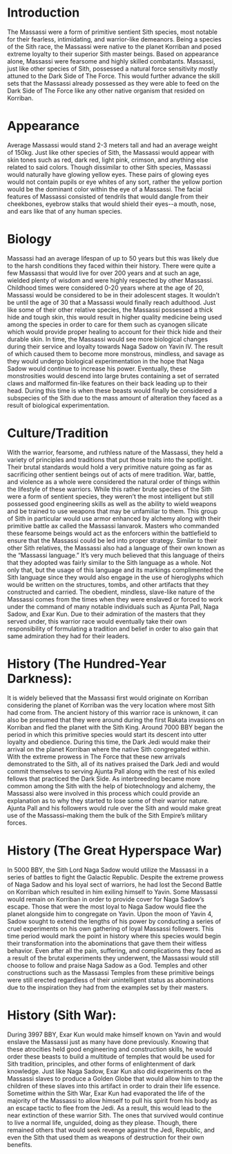 # Introduction

The Massassi were a form of primitive sentient Sith species, most notable for their fearless, intimidating, and warrior-like demeanors.
Being a species of the Sith race, the Massassi were native to the planet Korriban and posed extreme loyalty to their superior Sith master beings.
Based on appearance alone, Massassi were fearsome and highly skilled combatants.
Massassi, just like other species of Sith, possessed a natural force sensitivity mostly attuned to the Dark Side of The Force.
This would further advance the skill sets that the Massassi already possessed as they were able to feed on the Dark Side of The Force like any other native organism that resided on Korriban.

# Appearance

Average Massassi would stand 2-3 meters tall and had an average weight of 150kg.
Just like other species of Sith, the Massassi would appear with skin tones such as red, dark red, light pink, crimson, and anything else related to said colors.
Though dissimilar to other Sith species, Massassi would naturally have glowing yellow eyes.
These pairs of glowing eyes would not contain pupils or eye whites of any sort, rather the yellow portion would be the dominant color within the eye of a Massassi.
The facial features of Massassi consisted of tendrils that would dangle from their cheekbones, eyebrow stalks that would shield their eyes--a mouth, nose, and ears like that of any human species.

# Biology

Massassi had an average lifespan of up to 50 years but this was likely due to the harsh conditions they faced within their history.
There were quite a few Massassi that would live for over 200 years and at such an age, wielded plenty of wisdom and were highly respected by other Massassi.
Childhood times were considered 0-20 years where at the age of 20, Massassi would be considered to be in their adolescent stages.
It wouldn’t be until the age of 30 that a Massassi would finally reach adulthood.
Just like some of their other relative species, the Massassi possessed a thick hide and tough skin, this would result in higher quality medicine being used among the species in order to care for them such as cyanogen silicate which would provide proper healing to account for their thick hide and their durable skin.
In time, the Massassi would see more biological changes during their service and loyalty towards Naga Sadow on Yavin IV.
The result of which caused them to become more monstrous, mindless, and savage as they would undergo biological experimentation in the hope that Naga Sadow would continue to increase his power.
Eventually, these monstrosities would descend into large brutes containing a set of serrated claws and malformed fin-like features on their back leading up to their head.
During this time is when these beasts would finally be considered a subspecies of the Sith due to the mass amount of alteration they faced as a result of biological experimentation.

# Culture/Tradition

With the warrior, fearsome, and ruthless nature of the Massassi, they held a variety of principles and traditions that put those traits into the spotlight.
Their brutal standards would hold a very primitive nature going as far as sacrificing other sentient beings out of acts of mere tradition.
War, battle, and violence as a whole were considered the natural order of things within the lifestyle of these warriors.
While this rather brute species of the Sith were a form of sentient species, they weren’t the most intelligent but still possessed good engineering skills as well as the ability to wield weapons and be trained to use weapons that may be unfamiliar to them.
This group of Sith in particular would use armor enhanced by alchemy along with their primitive battle ax called the Massassi lanvarok.
Masters who commanded these fearsome beings would act as the enforcers within the battlefield to ensure that the Massassi could be led into proper strategy.
Similar to their other Sith relatives, the Massassi also had a language of their own known as the “Massassi language.” It’s very much believed that this language of theirs that they adopted was fairly similar to the Sith language as a whole.
Not only that, but the usage of this language and its markings complimented the Sith language since they would also engage in the use of hieroglyphs which would be written on the structures, tombs, and other artifacts that they constructed and carried.
The obedient, mindless, slave-like nature of the Massassi comes from the times when they were enslaved or forced to work under the command of many notable individuals such as Ajunta Pall, Naga Sadow, and Exar Kun.
Due to their admiration of the masters that they served under, this warrior race would eventually take their own responsibility of formulating a tradition and belief in order to also gain that same admiration they had for their leaders.

# History (The Hundred-Year Darkness):

It is widely believed that the Massassi first would originate on Korriban considering the planet of Korriban was the very location where most Sith had come from.
The ancient history of this warrior race is unknown, it can also be presumed that they were around during the first Rakata invasions on Korriban and fled the planet with the Sith King.
Around 7000 BBY began the period in which this primitive species would start its descent into utter loyalty and obedience.
During this time, the Dark Jedi would make their arrival on the planet Korriban where the native Sith congregated within.
With the extreme prowess in The Force that these new arrivals demonstrated to the Sith, all of its natives praised the Dark Jedi and would commit themselves to serving Ajunta Pall along with the rest of his exiled fellows that practiced the Dark Side.
As interbreeding became more common among the Sith with the help of biotechnology and alchemy, the Massassi also were involved in this process which could provide an explanation as to why they started to lose some of their warrior nature.
Ajunta Pall and his followers would rule over the Sith and would make great use of the Massassi–making them the bulk of the Sith Empire’s military forces.

# History (The Great Hyperspace War)

In 5000 BBY, the Sith Lord Naga Sadow would utilize the Massassi in a series of battles to fight the Galactic Republic.
Despite the extreme prowess of Naga Sadow and his loyal sect of warriors, he had lost the Second Battle on Korriban which resulted in him exiling himself to Yavin.
Some Massassi would remain on Korriban in order to provide cover for Naga Sadow’s escape.
Those that were the most loyal to Naga Sadow would flee the planet alongside him to congregate on Yavin.
Upon the moon of Yavin 4, Sadow sought to extend the lengths of his power by conducting a series of cruel experiments on his own gathering of loyal Massassi followers.
This time period would mark the point in history where this species would begin their transformation into the abominations that gave them their witless behavior.
Even after all the pain, suffering, and complications they faced as a result of the brutal experiments they underwent, the Massassi would still choose to follow and praise Naga Sadow as a God.
Temples and other constructions such as the Massassi Temples from these primitive beings were still erected regardless of their unintelligent status as abominations due to the inspiration they had from the examples set by their masters.

# History (Sith War):

During 3997 BBY, Exar Kun would make himself known on Yavin and would enslave the Massassi just as many have done previously.
Knowing that these atrocities held good engineering and construction skills, he would order these beasts to build a multitude of temples that would be used for Sith tradition, principles, and other forms of enlightenment of dark knowledge.
Just like Naga Sadow, Exar Kun also did experiments on the Massassi slaves to produce a Golden Globe that would allow him to trap the children of these slaves into this artifact in order to drain their life essence.
Sometime within the Sith War, Exar Kun had evaporated the life of the majority of the Massassi to allow himself to pull his spirit from his body as an escape tactic to flee from the Jedi.
As a result, this would lead to the near extinction of these warrior Sith.
The ones that survived would continue to live a normal life, unguided, doing as they please.
Though, there remained others that would seek revenge against the Jedi, Republic, and even the Sith that used them as weapons of destruction for their own benefits.
